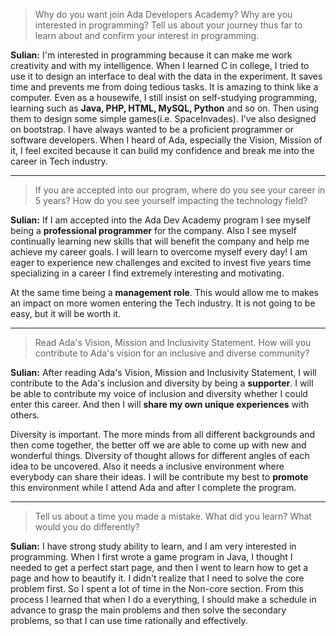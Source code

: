 > Why do you want join Ada Developers Academy? Why are you interested in programming? Tell us about your journey thus far to learn about and confirm your interest in programming.  

**Sulian:** I'm interested in programming because it can make me work creativity and with my intelligence. When I learned C in college, I tried to use it to design an interface to deal with the data in the experiment. It saves time and prevents me from doing tedious tasks. It is amazing to think like a computer. Even as a housewife, I still insist on self-studying programming, learning such as **Java, PHP, HTML, MySQL, Python** and so on. Then using them to design some simple games(i.e. SpaceInvades). I've also designed on bootstrap. I have always wanted to be a proficient programmer or software developers. When I heard of Ada, especially the Vision, Mission of it, I feel excited because it can build my confidence and break me into the career in Tech industry.

---
> If you are accepted into our program, where do you see your career in 5 years? How do you see yourself impacting the technology field?  

**Sulian:**  If I am accepted into the Ada Dev Academy program I see myself being a **professional programmer** for the company. Also I see myself continually learning new skills that will benefit the company and help me achieve my career goals. I will learn to overcome myself every day! I am eager to experience new challenges and excited to invest five years time specializing in a career I find extremely interesting and motivating.

At the same time being a **management role**. This would allow me to makes an impact on more women entering the Tech industry. It is not going to be easy, but it will be worth it.

---
> Read Ada's Vision, Mission and Inclusivity Statement. How will you contribute to Ada's vision for an inclusive and diverse community?  

**Sulian:** After reading Ada's Vision, Mission and Inclusivity Statement, I will contribute to the Ada's inclusion and diversity by being a **supporter**. I will be able to contribute my voice of inclusion and diversity whether I could enter this career. And then I will **share my own unique experiences** with others.

Diversity is important. The more minds from all different backgrounds and then come together, the better off we are able to come up with new and wonderful things. Diversity of thought allows for different angles of each idea to be uncovered. Also it needs a inclusive environment where everybody can share their ideas. I will be contribute my best to **promote** this environment while I attend Ada and after I complete the program.

---
> Tell us about a time you made a mistake. What did you learn? What would you do differently?   

**Sulian:** I have strong study ability to learn, and I am very interested in programming. When I first wrote a game program in Java, I thought I needed to get a perfect start page, and then I went to learn how to get a page and how to beautify it. I didn't realize that I need to solve the core problem first. So I spent a lot of time in the Non-core section. From this process I learned that when I do a everything, I should make a schedule in advance to grasp the main problems and then solve the secondary problems, so that I can use time rationally and effectively.
